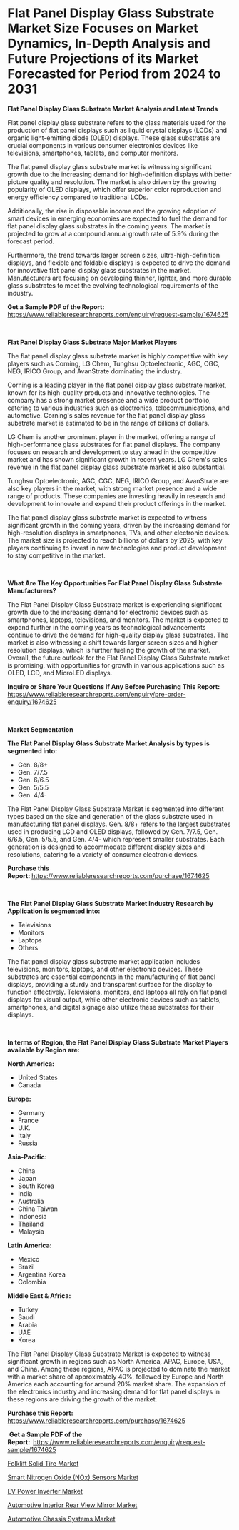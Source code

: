 <p><h1>Flat Panel Display Glass Substrate Market Size Focuses on Market Dynamics, In-Depth Analysis and Future Projections of its Market Forecasted for Period from 2024 to 2031</h1></p><p><strong>Flat Panel Display Glass Substrate Market Analysis and Latest Trends</strong></p>
<p><p>Flat panel display glass substrate refers to the glass materials used for the production of flat panel displays such as liquid crystal displays (LCDs) and organic light-emitting diode (OLED) displays. These glass substrates are crucial components in various consumer electronics devices like televisions, smartphones, tablets, and computer monitors.</p><p>The flat panel display glass substrate market is witnessing significant growth due to the increasing demand for high-definition displays with better picture quality and resolution. The market is also driven by the growing popularity of OLED displays, which offer superior color reproduction and energy efficiency compared to traditional LCDs.</p><p>Additionally, the rise in disposable income and the growing adoption of smart devices in emerging economies are expected to fuel the demand for flat panel display glass substrates in the coming years. The market is projected to grow at a compound annual growth rate of 5.9% during the forecast period.</p><p>Furthermore, the trend towards larger screen sizes, ultra-high-definition displays, and flexible and foldable displays is expected to drive the demand for innovative flat panel display glass substrates in the market. Manufacturers are focusing on developing thinner, lighter, and more durable glass substrates to meet the evolving technological requirements of the industry.</p></p>
<p><strong>Get a Sample PDF of the Report:&nbsp;</strong> <a href="https://www.reliableresearchreports.com/enquiry/request-sample/1674625">https://www.reliableresearchreports.com/enquiry/request-sample/1674625</a></p>
<p>&nbsp;</p>
<p><strong>Flat Panel Display Glass Substrate Major Market Players</strong></p>
<p><p>The flat panel display glass substrate market is highly competitive with key players such as Corning, LG Chem, Tunghsu Optoelectronic, AGC, CGC, NEG, IRICO Group, and AvanStrate dominating the industry. </p><p>Corning is a leading player in the flat panel display glass substrate market, known for its high-quality products and innovative technologies. The company has a strong market presence and a wide product portfolio, catering to various industries such as electronics, telecommunications, and automotive. Corning's sales revenue for the flat panel display glass substrate market is estimated to be in the range of billions of dollars.</p><p>LG Chem is another prominent player in the market, offering a range of high-performance glass substrates for flat panel displays. The company focuses on research and development to stay ahead in the competitive market and has shown significant growth in recent years. LG Chem's sales revenue in the flat panel display glass substrate market is also substantial.</p><p>Tunghsu Optoelectronic, AGC, CGC, NEG, IRICO Group, and AvanStrate are also key players in the market, with strong market presence and a wide range of products. These companies are investing heavily in research and development to innovate and expand their product offerings in the market. </p><p>The flat panel display glass substrate market is expected to witness significant growth in the coming years, driven by the increasing demand for high-resolution displays in smartphones, TVs, and other electronic devices. The market size is projected to reach billions of dollars by 2025, with key players continuing to invest in new technologies and product development to stay competitive in the market.</p></p>
<p>&nbsp;</p>
<p><strong>What Are The Key Opportunities For Flat Panel Display Glass Substrate Manufacturers?</strong></p>
<p><p>The Flat Panel Display Glass Substrate market is experiencing significant growth due to the increasing demand for electronic devices such as smartphones, laptops, televisions, and monitors. The market is expected to expand further in the coming years as technological advancements continue to drive the demand for high-quality display glass substrates. The market is also witnessing a shift towards larger screen sizes and higher resolution displays, which is further fueling the growth of the market. Overall, the future outlook for the Flat Panel Display Glass Substrate market is promising, with opportunities for growth in various applications such as OLED, LCD, and MicroLED displays.</p></p>
<p><strong>Inquire or Share Your Questions If Any Before Purchasing This Report:</strong> <a href="https://www.reliableresearchreports.com/enquiry/pre-order-enquiry/1674625">https://www.reliableresearchreports.com/enquiry/pre-order-enquiry/1674625</a></p>
<p>&nbsp;</p>
<p><strong>Market Segmentation</strong></p>
<p><strong>The Flat Panel Display Glass Substrate Market Analysis by types is segmented into:</strong></p>
<p><ul><li>Gen. 8/8+</li><li>Gen. 7/7.5</li><li>Gen. 6/6.5</li><li>Gen. 5/5.5</li><li>Gen. 4/4-</li></ul></p>
<p><p>The Flat Panel Display Glass Substrate Market is segmented into different types based on the size and generation of the glass substrate used in manufacturing flat panel displays. Gen. 8/8+ refers to the largest substrates used in producing LCD and OLED displays, followed by Gen. 7/7.5, Gen. 6/6.5, Gen. 5/5.5, and Gen. 4/4- which represent smaller substrates. Each generation is designed to accommodate different display sizes and resolutions, catering to a variety of consumer electronic devices.</p></p>
<p><strong>Purchase this Report:&nbsp;</strong><a href="https://www.reliableresearchreports.com/purchase/1674625">https://www.reliableresearchreports.com/purchase/1674625</a></p>
<p>&nbsp;</p>
<p><strong>The Flat Panel Display Glass Substrate Market Industry Research by Application is segmented into:</strong></p>
<p><ul><li>Televisions</li><li>Monitors</li><li>Laptops</li><li>Others</li></ul></p>
<p><p>The flat panel display glass substrate market application includes televisions, monitors, laptops, and other electronic devices. These substrates are essential components in the manufacturing of flat panel displays, providing a sturdy and transparent surface for the display to function effectively. Televisions, monitors, and laptops all rely on flat panel displays for visual output, while other electronic devices such as tablets, smartphones, and digital signage also utilize these substrates for their displays.</p></p>
<p>&nbsp;</p>
<p><strong>In terms of Region, the Flat Panel Display Glass Substrate Market Players available by Region are:</strong></p>
<p>
    <p> <strong> North America: </strong>
        <ul>
            <li>United States</li>
            <li>Canada</li>
        </ul>
        </p> 
    <p> <strong> Europe: </strong>
        <ul>
            <li>Germany</li>
            <li>France</li>
            <li>U.K.</li>
            <li>Italy</li>
            <li>Russia</li>
        </ul>
        </p> 
    <p> <strong> Asia-Pacific: </strong>
        <ul>
            <li>China</li>
            <li>Japan</li>
            <li>South Korea</li>
            <li>India</li>
            <li>Australia</li>
            <li>China Taiwan</li>
            <li>Indonesia</li>
            <li>Thailand</li>
            <li>Malaysia</li>
        </ul>
        </p> 
    <p> <strong> Latin America: </strong>
        <ul>
            <li>Mexico</li>
            <li>Brazil</li>
            <li>Argentina Korea</li>
            <li>Colombia</li>
        </ul>
        </p> 
    <p> <strong> Middle East & Africa: </strong>
        <ul>
            <li>Turkey</li>
            <li>Saudi</li>
            <li>Arabia</li>
            <li>UAE</li>
            <li>Korea</li>
        </ul>
    </p>
    </p>
<p><p>The Flat Panel Display Glass Substrate Market is expected to witness significant growth in regions such as North America, APAC, Europe, USA, and China. Among these regions, APAC is projected to dominate the market with a market share of approximately 40%, followed by Europe and North America each accounting for around 20% market share. The expansion of the electronics industry and increasing demand for flat panel displays in these regions are driving the growth of the market.</p></p>
<p><strong>Purchase this Report: </strong><a href="https://www.reliableresearchreports.com/purchase/1674625">https://www.reliableresearchreports.com/purchase/1674625</a></p>
<p>&nbsp;<strong>Get a Sample PDF of the Report:&nbsp;&nbsp;</strong><a href="https://www.reliableresearchreports.com/enquiry/request-sample/1674625">https://www.reliableresearchreports.com/enquiry/request-sample/1674625</a></p>
<p><strong></strong></p>
<p><p><a href="https://issuu.com/reportprime-2/docs/folklift-solid-tire-market-size-2030.pptx">Folklift Solid Tire Market</a></p><p><a href="https://issuu.com/reportprime-2/docs/smart-nitrogen-oxide-nox-sensors-market-size-2030.">Smart Nitrogen Oxide (NOx) Sensors Market</a></p><p><a href="https://github.com/kathiaseamanalvaradovlprc2h/Market-Research-Report-List-1/blob/main/ev-power-inverter-market.md">EV Power Inverter Market</a></p><p><a href="https://github.com/pjcfca/Market-Research-Report-List-1/blob/main/automotive-interior-rear-view-mirror-market.md">Automotive Interior Rear View Mirror Market</a></p><p><a href="https://github.com/wusalecollins540tpqoz/Market-Research-Report-List-1/blob/main/automotive-chassis-systems-market.md">Automotive Chassis Systems Market</a></p></p>